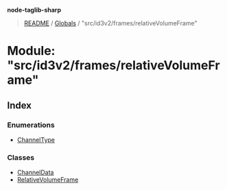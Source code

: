 **node-taglib-sharp**

> [README](../README.md) / [Globals](../globals.md) / "src/id3v2/frames/relativeVolumeFrame"

# Module: "src/id3v2/frames/relativeVolumeFrame"

## Index

### Enumerations

* [ChannelType](../enums/_src_id3v2_frames_relativevolumeframe_.channeltype.md)

### Classes

* [ChannelData](../classes/_src_id3v2_frames_relativevolumeframe_.channeldata.md)
* [RelativeVolumeFrame](../classes/_src_id3v2_frames_relativevolumeframe_.relativevolumeframe.md)
